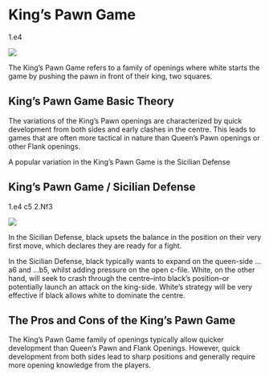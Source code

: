 ---
---

# King’s Pawn Game

1.e4

![](https://chessfox.com/wp-content/uploads/2020/03/Kings-Pawn-Game.png)

The King’s Pawn Game refers to a family of openings where white starts the game by pushing the pawn in front of their king, two squares.

## King’s Pawn Game Basic Theory

The variations of the King’s Pawn openings are characterized by quick development from both sides and early clashes in the centre. This leads to games that are often more tactical in nature than Queen’s Pawn openings or other Flank openings.

A popular variation in the King’s Pawn Game is the Sicilian Defense

## King’s Pawn Game / Sicilian Defense

1.e4 c5 2.Nf3

![](https://chessfox.com/wp-content/uploads/2020/03/Kings-Pawn-Game-Sicilian-Defense.png)

In the Sicilian Defense, black upsets the balance in the position on their very first move, which declares they are ready for a fight.

In the Sicilian Defense, black typically wants to expand on the queen-side …a6 and …b5, whilst adding pressure on the open c-file. White, on the other hand, will seek to crash through the centre–into black’s position–or potentially launch an attack on the king-side. White’s strategy will be very effective if black allows white to dominate the centre.

## The Pros and Cons of the King’s Pawn Game

The King’s Pawn Game family of openings typically allow quicker development than Queen’s Pawn and Flank Openings. However, quick development from both sides lead to sharp positions and generally require more opening knowledge from the players.
